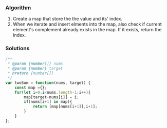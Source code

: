 ### Algorithm

1. Create a map that store the the value and its' index.
2. When we iterate and insert elments into the map, also check if current element's complement already exists in the map. If it exists, return the index.

### Solutions

```javascript
/**
 * @param {number[]} nums
 * @param {number} target
 * @return {number[]}
 */
var twoSum = function(nums, target) {
    const map ={};
    for(let i=0;i<nums.length-1;i++){
        map[target-nums[i]] = i;
        if(nums[i+1] in map){
            return [map[nums[i+1]],i+1];
        }
    }
};
```